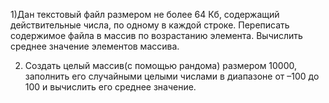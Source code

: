1)Дан текстовый файл размером не более 64 Кб, содержащий действительные числа, по одному в каждой строке. Переписать содержимое файла в массив по возрастанию элемента. Вычислить среднее значение элементов массива.

2) Создать целый массив(с помощью рандома) размером 10000, заполнить его случайными целыми числами в диапазоне от –100 до 100 и вычислить его среднее значение.
